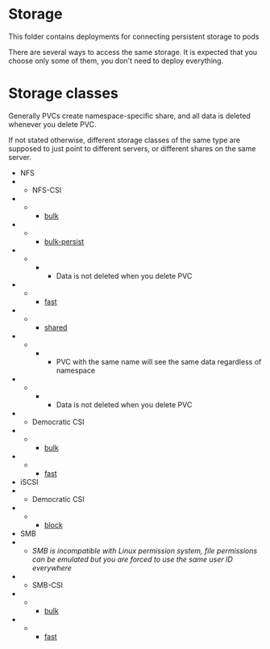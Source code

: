 
# Storage

This folder contains deployments for connecting persistent storage to pods

There are several ways to access the same storage.
It is expected that you choose only some of them,
you don't need to deploy everything.

# Storage classes

Generally PVCs create namespace-specific share,
and all data is deleted whenever you delete PVC.

If not stated otherwise, different storage classes of the same type
are supposed to just point to different servers, or different shares on the same server.

- NFS
- - NFS-CSI
- - - [bulk](./nfs-csi/storage-classes/bulk/readme.md)
- - - [bulk-persist](./nfs-csi/storage-classes/bulk-persist/readme.md)
- - - - Data is not deleted when you delete PVC
- - - [fast](./nfs-csi/storage-classes/fast/readme.md)
- - - [shared](./nfs-csi/storage-classes/shared/readme.md)
- - - - PVC with the same name will see the same data regardless of namespace
- - - - Data is not deleted when you delete PVC
- - Democratic CSI
- - - [bulk](./democratic-csi/nfs/bulk/readme.md)
- - - [fast](./democratic-csi/nfs/fast/readme.md)
- iSCSI
- - Democratic CSI
- - - [block](./democratic-csi/iscsi/block/readme.md)
- SMB
- - _SMB is incompatible with Linux permission system,_
    _file permissions can be emulated_
    _but you are forced to use the same user ID everywhere_
- - SMB-CSI
- - - [bulk](./smb-csi/storage-classes/bulk/readme.md)
- - - [fast](./smb-csi/storage-classes/fast/readme.md)
